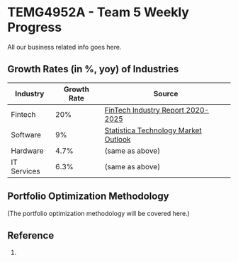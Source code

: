 # TEMG4952A - Team 5 Weekly Progress
All our business related info goes here.

## Growth Rates (in %, yoy) of Industries

| Industry    | Growth Rate | Source                                                                                                                                                                                                        |
|-------------|-------------|---------------------------------------------------------------------------------------------------------------------------------------------------------------------------------------------------------------|
| Fintech     | 20%         | [FinTech Industry Report 2020-2025](https://www.prnewswire.com/news-releases/fintech-industry-report-2020-2025---trends-developments-and-growth-deviations-arising-from-the-covid-19-pandemic-301080282.html) |
| Software    | 9%          | [Statistica Technology Market Outlook](https://www.statista.com/outlook/technology-outlook)                                                                                                                   |
| Hardware    | 4.7%        | (same as above)                                                                                                                                                                                               |
| IT Services | 6.3%        | (same as above)                                                                                                                                                                                               |

## Portfolio Optimization Methodology
(The portfolio optimization methodology will be covered here.)

## Reference
1. 